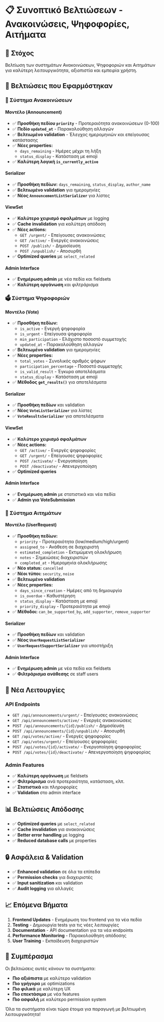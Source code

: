 # 📋 Συνοπτικό Βελτιώσεων - Ανακοινώσεις, Ψηφοφορίες, Αιτήματα

## 🎯 Στόχος
Βελτίωση των συστημάτων Ανακοινώσεων, Ψηφοφοριών και Αιτημάτων για καλύτερη λειτουργικότητα, αξιοπιστία και εμπειρία χρήστη.

## 🔧 Βελτιώσεις που Εφαρμόστηκαν

### 📢 Σύστημα Ανακοινώσεων

#### Μοντέλο (Announcement)
- ✅ **Προσθήκη πεδίου `priority`** - Προτεραιότητα ανακοινώσεων (0-100)
- ✅ **Πεδίο `updated_at`** - Παρακολούθηση αλλαγών
- ✅ **Βελτιωμένο validation** - Έλεγχος ημερομηνιών και επείγουσας κατάστασης
- ✅ **Νέες properties:**
  - `days_remaining` - Ημέρες μέχρι τη λήξη
  - `status_display` - Κατάσταση με emoji
- ✅ **Καλύτερη λογική `is_currently_active`**

#### Serializer
- ✅ **Προσθήκη πεδίων:** `days_remaining`, `status_display`, `author_name`
- ✅ **Βελτιωμένο validation** για ημερομηνίες
- ✅ **Νέος `AnnouncementListSerializer`** για λίστες

#### ViewSet
- ✅ **Καλύτερο χειρισμό σφαλμάτων** με logging
- ✅ **Cache invalidation** για καλύτερη απόδοση
- ✅ **Νέες actions:**
  - `GET /urgent/` - Επείγουσες ανακοινώσεις
  - `GET /active/` - Ενεργές ανακοινώσεις
  - `POST /publish/` - Δημοσίευση
  - `POST /unpublish/` - Αποσυρθή
- ✅ **Optimized queries** με `select_related`

#### Admin Interface
- ✅ **Ενημέρωση admin** με νέα πεδία και fieldsets
- ✅ **Καλύτερη οργάνωση** και φιλτράρισμα

### 🗳️ Σύστημα Ψηφοφοριών

#### Μοντέλο (Vote)
- ✅ **Προσθήκη πεδίων:**
  - `is_active` - Ενεργή ψηφοφορία
  - `is_urgent` - Επείγουσα ψηφοφορία
  - `min_participation` - Ελάχιστο ποσοστό συμμετοχής
  - `updated_at` - Παρακολούθηση αλλαγών
- ✅ **Βελτιωμένο validation** για ημερομηνίες
- ✅ **Νέες properties:**
  - `total_votes` - Συνολικός αριθμός ψήφων
  - `participation_percentage` - Ποσοστό συμμετοχής
  - `is_valid_result` - Έγκυρα αποτελέσματα
  - `status_display` - Κατάσταση με emoji
- ✅ **Μέθοδος `get_results()`** για αποτελέσματα

#### Serializer
- ✅ **Προσθήκη πεδίων** και validation
- ✅ **Νέος `VoteListSerializer`** για λίστες
- ✅ **`VoteResultsSerializer`** για αποτελέσματα

#### ViewSet
- ✅ **Καλύτερο χειρισμό σφαλμάτων**
- ✅ **Νέες actions:**
  - `GET /active/` - Ενεργές ψηφοφορίες
  - `GET /urgent/` - Επείγουσες ψηφοφορίες
  - `POST /activate/` - Ενεργοποίηση
  - `POST /deactivate/` - Απενεργοποίηση
- ✅ **Optimized queries**

#### Admin Interface
- ✅ **Ενημέρωση admin** με στατιστικά και νέα πεδία
- ✅ **Admin για VoteSubmission**

### 📝 Σύστημα Αιτημάτων

#### Μοντέλο (UserRequest)
- ✅ **Προσθήκη πεδίων:**
  - `priority` - Προτεραιότητα (low/medium/high/urgent)
  - `assigned_to` - Ανάθεση σε διαχειριστή
  - `estimated_completion` - Εκτιμώμενη ολοκλήρωση
  - `notes` - Σημειώσεις διαχειριστών
  - `completed_at` - Ημερομηνία ολοκλήρωσης
- ✅ **Νέο status:** `cancelled`
- ✅ **Νέοι τύποι:** `security`, `noise`
- ✅ **Βελτιωμένο validation**
- ✅ **Νέες properties:**
  - `days_since_creation` - Ημέρες από τη δημιουργία
  - `is_overdue` - Καθυστέρηση
  - `status_display` - Κατάσταση με emoji
  - `priority_display` - Προτεραιότητα με emoji
- ✅ **Μέθοδοι:** `can_be_supported_by`, `add_supporter`, `remove_supporter`

#### Serializer
- ✅ **Προσθήκη πεδίων** και validation
- ✅ **Νέος `UserRequestListSerializer`**
- ✅ **`UserRequestSupportSerializer`** για υποστήριξη

#### Admin Interface
- ✅ **Ενημέρωση admin** με νέα πεδία και fieldsets
- ✅ **Φιλτράρισμα ανάθεσης** σε staff users

## 🚀 Νέα Λειτουργίες

### API Endpoints
- `GET /api/announcements/urgent/` - Επείγουσες ανακοινώσεις
- `GET /api/announcements/active/` - Ενεργές ανακοινώσεις
- `POST /api/announcements/{id}/publish/` - Δημοσίευση
- `POST /api/announcements/{id}/unpublish/` - Αποσυρθή
- `GET /api/votes/active/` - Ενεργές ψηφοφορίες
- `GET /api/votes/urgent/` - Επείγουσες ψηφοφορίες
- `POST /api/votes/{id}/activate/` - Ενεργοποίηση ψηφοφορίας
- `POST /api/votes/{id}/deactivate/` - Απενεργοποίηση ψηφοφορίας

### Admin Features
- ✅ **Καλύτερη οργάνωση** με fieldsets
- ✅ **Φιλτράρισμα** ανά προτεραιότητα, κατάσταση, κλπ.
- ✅ **Στατιστικά** και πληροφορίες
- ✅ **Validation** στο admin interface

## 📊 Βελτιώσεις Απόδοσης

- ✅ **Optimized queries** με `select_related`
- ✅ **Cache invalidation** για ανακοινώσεις
- ✅ **Better error handling** με logging
- ✅ **Reduced database calls** με properties

## 🔒 Ασφάλεια & Validation

- ✅ **Enhanced validation** σε όλα τα επίπεδα
- ✅ **Permission checks** για διαχειριστές
- ✅ **Input sanitization** και validation
- ✅ **Audit logging** για αλλαγές

## 📈 Επόμενα Βήματα

1. **Frontend Updates** - Ενημέρωση του frontend για τα νέα πεδία
2. **Testing** - Δημιουργία tests για τις νέες λειτουργίες
3. **Documentation** - API documentation για τα νέα endpoints
4. **Performance Monitoring** - Παρακολούθηση απόδοσης
5. **User Training** - Εκπαίδευση διαχειριστών

## 🎉 Συμπέρασμα

Οι βελτιώσεις αυτές κάνουν τα συστήματα:
- **Πιο αξιόπιστα** με καλύτερο validation
- **Πιο γρήγορα** με optimizations
- **Πιο φιλικά** με καλύτερη UX
- **Πιο επεκτάσιμα** με νέα features
- **Πιο ασφαλή** με καλύτερο permission system

Όλα τα συστήματα είναι τώρα έτοιμα για παραγωγή με βελτιωμένη λειτουργικότητα! 